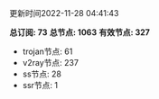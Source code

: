 更新时间2022-11-28 04:41:43

**总订阅: 73**
**总节点: 1063**
**有效节点: 327**
- trojan节点: 61
- v2ray节点: 237
- ss节点: 28
- ssr节点: 1
